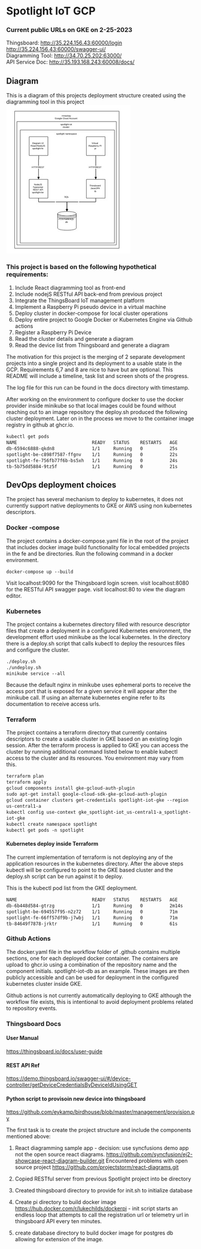 # Spotlight IoT GCP
### Current public URLs on GKE on 2-25-2023
Thingsboard:         http://35.224.156.43:60000/login  http://35.224.156.43:60000/swagger-ui/  
Diagramming Tool:     http://34.70.25.202:63000/  
API Service Doc:      http://35.193.168.243:60008/docs/  

## Diagram 
This is a diagram of this projects deployment structure created using the diagramming tool in this project  
![image info](./docs/spotlight-k8s-diagram.JPG)


### This project is based on the following hypothetical requirements:
1. Include React diagramming tool as front-end
2. Include nodejS RESTful API back-end from previous project
3. Integrate the ThingsBoard IoT management platform
4. Implement a Raspberry Pi pseudo device in a virtual machine
5. Deploy cluster in docker-compose for local cluster operations
6. Deploy entire project to Google Docker or Kubernetes Engine via Github actions
7. Register a Raspberry Pi Device
8. Read the cluster details and generate a diagram
9. Read the device list from Thingsboard and generate a diagram

The motivation for this project is the merging of 2 separate development projects into a single project and its deployment to a usable state in the GCP. Requirements 6,7 and 8 are nice to have but are optional. This README will include a timeline, task list and screen shots of the progress. 

The log file for this run can be found in the docs directory with timestamp.

After working on the environment to configure docker to use the docker provider inside minikube so that local images could be found without reaching out to an image repository the deploy.sh produced the following cluster deployment. Later on in the process we move to the container image registry in github at ghcr.io.

```
kubectl get pods
NAME                            READY   STATUS    RESTARTS   AGE
db-6594c6888-qkdn8              1/1     Running   0          25s
spotlight-be-c898f7587-ffgnv    1/1     Running   0          22s
spotlight-fe-756fb77f6b-bs5xh   1/1     Running   0          24s
tb-5b75dd5884-9tz5f             1/1     Running   0          21s
```

## DevOps deployment choices
The project has several mechanism to deploy to kubernetes, it does not currently support native deployments to GKE or AWS using non kubernetes descriptors.

### Docker -compose
The project contains a docker-compose.yaml file in the root of the project that includes docker image build functionality for local embedded projects in the fe and be directories. Run the following command in a docker environment.

```
docker-compose up --build
```
Visit localhost:9090 for the Thingsboard login screen. 
visit localhost:8080 for the RESTful API swagger page. 
visit localhost:80 to view the diagram editor.

### Kubernetes
The project contains a kubernetes directory filled with resource descriptor files that create a deployment in a configured Kubernetes environment, the development effort used minikube as the local kubernetes. In the directory there is a deploy.sh script that calls kubectl to deploy the resources files and configure the cluster. 

```
./deploy.sh
./undeploy.sh
minikube service --all
```
Because the default nginx in minikube uses ephemeral ports to receive the access port that is exposed for a given service it will appear after the minikube call. If using an alternate kubernetes engine refer to its documentation to receive access urls.


### Terraform
The project contains a terraform directory that currently contains descriptors to create a usable cluster in GKE based on an existing login session. After the terraform process is applied to GKE you can access the cluster by running additional command listed below to enable kubectl access to the cluster and its resources. You environment may vary from this.

```
terraform plan
terraform apply
gcloud components install gke-gcloud-auth-plugin
sudo apt-get install google-cloud-sdk-gke-gcloud-auth-plugin
gcloud container clusters get-credentials spotlight-iot-gke --region us-central1-a
kubectl config use-context gke_spotlight-iot_us-central1-a_spotlight-iot-gke
kubectl create namespace spotlight
kubectl get pods -n spotlight

```
#### Kubernetes deploy inside Terraform
The current implementation of terraform is not deploying any of the application resources in the kubernetes directory. After the above steps kubectl will be configured to point to the GKE based cluster and the deploy.sh script can be run against it to deploy.

This is the kubectl pod list from the GKE deployment.

```
NAME                            READY   STATUS    RESTARTS   AGE
db-6b448d584-gtrzg              1/1     Running   0          2m14s
spotlight-be-694557f95-n2z72    1/1     Running   0          71m
spotlight-fe-66ff57df9b-j7wbj   1/1     Running   0          71m
tb-84649f7878-jrktr             1/1     Running   0          61s
```

### Github Actions
The docker.yaml file in the workflow folder of .github contains multiple sections, one for each deployed docker container. The containers are upload to ghcr.io using a combination of the repository name and the component initials. spotlight-iot-db as an example. These images are then publicly accessible and can be used for deployment in the configured kubernetes cluster inside GKE.

Github actions is not currently automatically deploying to GKE although the workflow file exists, this is intentional to avoid deployment problems related to repository events.


### Thingsboard Docs
#### User Manual
https://thingsboard.io/docs/user-guide
 
#### REST API Ref 
https://demo.thingsboard.io/swagger-ui/#/device-controller/getDeviceCredentialsByDeviceIdUsingGET

#### Python script to provisoin new device into thingsboard
 https://github.com/eykamp/birdhouse/blob/master/management/provision.py

The first task is to create the project structure and include the components mentioned above:
1. React diagramming sample app - decision: use syncfusions demo app not the open source react diagrams.
         https://github.com/syncfusion/ej2-showcase-react-diagram-builder.git
   Encountered problems with open source project https://github.com/projectstorm/react-diagrams.git

2. Copied RESTful server from previous Spotlight project into be directory  
3. Created thingsboard directory to provide for init.sh to initialize database
4. Create pi directory to build docker image https://hub.docker.com/r/lukechilds/dockerpi - init script starts an endless loop that attempts to call the registration url or telemetry url in thingsboard API every ten minutes.
5. create database directory to build docker image for postgres db allowing for extension of the image. 

